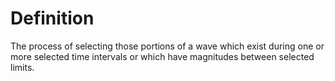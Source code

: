 # Definition

The process of selecting those portions of a wave which exist during one
or more selected time intervals or which have magnitudes between
selected limits.
